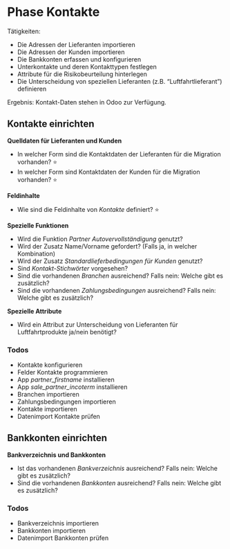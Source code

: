 # Phase Kontakte

Tätigkeiten:

* Die Adressen der Lieferanten importieren
* Die Adressen der Kunden importieren
* Die Bankkonten erfassen und konfigurieren
* Unterkontakte und deren Kontakttypen festlegen
* Attribute für die Risikobeurteilung hinterlegen
* Die Unterscheidung von speziellen Lieferanten (z.B. “Luftfahrtlieferant”) definieren

Ergebnis: Kontakt-Daten stehen in Odoo zur Verfügung.

## Kontakte einrichten
**Quelldaten für Lieferanten und Kunden**
- In welcher Form sind die Kontaktdaten der Lieferanten für die Migration vorhanden? ⭐
- In welcher Form sind Kontaktdaten der Kunden für die Migration vorhanden? ⭐

**Feldinhalte**
- Wie sind die Feldinhalte von *Kontakte* definiert? ⭐

**Spezielle Funktionen**
- Wird die Funktion *Partner Autovervollständigung* genutzt?
- Wird der Zusatz Name/Vorname gefordert? (Falls ja, in welcher Kombination)
- Wird der Zusatz *Standardlieferbedingungen für Kunden* genutzt?
- Sind *Kontakt-Stichwörter* vorgesehen?
- Sind die vorhandenen *Branchen* ausreichend? Falls nein: Welche gibt es zusätzlich?
- Sind die vorhandenen *Zahlungsbedingungen* ausreichend? Falls nein: Welche gibt es zusätzlich?

**Spezielle Attribute**
- Wird ein Attribut zur Unterscheidung von Lieferanten für Luftfahrtprodukte ja/nein benötigt?


### Todos

- Kontakte konfigurieren
- Felder Kontakte programmieren
- App *partner_firstname* installieren
- App *sale_partner_incoterm* installieren
- Branchen importieren
- Zahlungsbedingungen importieren
- Kontakte importieren
- Datenimport Kontakte prüfen

## Bankkonten einrichten

**Bankverzeichnis und Bankkonten**
- Ist das vorhandenen *Bankverzeichnis* ausreichend? Falls nein: Welche gibt es zusätzlich?
- Sind die vorhandenen *Bankkonten* ausreichend? Falls nein: Welche gibt es zusätzlich?

### Todos

- Bankverzeichnis importieren
- Bankkonten importieren
- Datenimport Bankkonten prüfen

